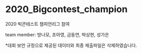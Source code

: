# 2020_Bigcontest_champion
2020 빅콘테스트 챔피언리그 참여

team member: 방나모, 조아영, 금동연, 박상현, 성가은

*대회 보언 규정으로 제공된 데이터와 최종 제출파일은 삭제하였습니다.
